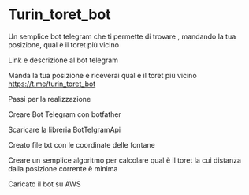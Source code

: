 # Turin_toret_bot

Un semplice bot telegram che ti permette di trovare , mandando la tua posizione, qual è il toret più vicino

Link e descrizione al bot telegram

Manda la tua posizione e riceverai qual è il toret più vicino https://t.me/turin_toret_bot

Passi per la realizzazione

Creare Bot Telegram con botfather

Scaricare la libreria BotTelgramApi

Creato file txt con le coordinate delle fontane

Creare un semplice algoritmo per calcolare qual è il toret la cui distanza dalla posizione corrente è minima

Caricato il bot su AWS
